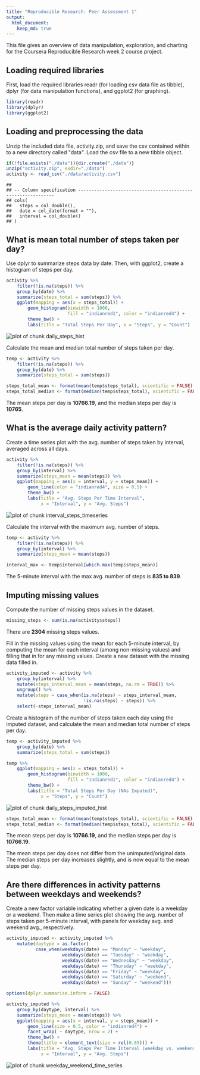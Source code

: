 ```yaml
---
title: "Reproducible Research: Peer Assessment 1"
output: 
  html_document:
    keep_md: true
---
```


This file gives an overview of data manipulation, exploration, and charting
for the Coursera Reproducible Research week 2 course project.  


## Loading required libraries

First, load the required libraries readr (for loading csv data file as tibble),
dplyr (for data manipulation functions), and ggplot2 (for graphing).


```r
library(readr)
library(dplyr)
library(ggplot2)
```


## Loading and preprocessing the data

Unzip the included data file, activity.zip, and save the csv contained within
to a new directory called "data". Load the csv file to a new tibble object.


```r
if(!file.exists("./data")){dir.create("./data")}
unzip("activity.zip", exdir="./data")
activity <- read_csv("./data/activity.csv")
```

```
## 
## -- Column specification -------------------------------------------------------------
## cols(
##   steps = col_double(),
##   date = col_date(format = ""),
##   interval = col_double()
## )
```


## What is mean total number of steps taken per day?

Use dplyr to summarize steps data by date. Then, with ggplot2, create a histogram of steps per day.


```r
activity %>%
    filter(!is.na(steps)) %>%
    group_by(date) %>%
    summarize(steps_total = sum(steps)) %>%
    ggplot(mapping = aes(x = steps_total)) +
        geom_histogram(binwidth = 1000, 
                       fill = "indianred1", color = "indianred4") + 
        theme_bw() +
        labs(title = "Total Steps Per Day", x = "Steps", y = "Count")
```

![plot of chunk daily_steps_hist](figure/daily_steps_hist-1.png)


Calculate the mean and median total number of steps taken per day.


```r
temp <- activity %>%
    filter(!is.na(steps)) %>%
    group_by(date) %>%
    summarize(steps_total = sum(steps))

steps_total_mean <- format(mean(temp$steps_total), scientific = FALSE)
steps_total_median <- format(median(temp$steps_total), scientific = FALSE)
```


The mean steps per day is **10766.19**, and the median steps per day is **10765**.


## What is the average daily activity pattern?

Create a time series plot with the avg. number of steps taken by interval,
averaged across all days.


```r
activity %>%
    filter(!is.na(steps)) %>%
    group_by(interval) %>%
    summarize(steps_mean = mean(steps)) %>%
    ggplot(mapping = aes(x = interval, y = steps_mean)) +
        geom_line(color = "indianred4", size = 0.5) + 
        theme_bw() +
        labs(title = "Avg. Steps Per Time Interval",
             x = "Interval", y = "Avg. Steps")
```

![plot of chunk interval_steps_timeseries](figure/interval_steps_timeseries-1.png)
  
Calculate the interval with the maximum avg. number of steps.


```r
temp <- activity %>%
    filter(!is.na(steps)) %>%
    group_by(interval) %>%
    summarize(steps_mean = mean(steps))

interval_max <- temp$interval[which.max(temp$steps_mean)]
```


The 5-minute interval with the max avg. number of steps is **835 to
839**.  

## Imputing missing values

Compute the number of missing steps values in the dataset.


```r
missing_steps <- sum(is.na(activity$steps))
```


There are **2304** missing steps values.  


Fill in the missing values using the mean for each 5-minute interval, by 
computing the mean for each interval (among non-missing values) and filling
that in for any missing values. Create a new dataset with the missing data filled in.


```r
activity_imputed <- activity %>%
    group_by(interval) %>%
    mutate(steps_interval_mean = mean(steps, na.rm = TRUE)) %>%
    ungroup() %>%
    mutate(steps = case_when(is.na(steps) ~ steps_interval_mean,
                             !is.na(steps) ~ steps)) %>%
    select(-steps_interval_mean)
```


Create a histogram of the number of steps taken each day using the imputed 
dataset, and calculate the mean and median total number of steps per day.


```r
temp <- activity_imputed %>%
    group_by(date) %>%
    summarize(steps_total = sum(steps))

temp %>%
    ggplot(mapping = aes(x = steps_total)) +
        geom_histogram(binwidth = 1000, 
                       fill = "indianred1", color = "indianred4") + 
        theme_bw() +
        labs(title = "Total Steps Per Day (NAs Imputed)",
             x = "Steps", y = "Count")
```

![plot of chunk daily_steps_imputed_hist](figure/daily_steps_imputed_hist-1.png)

```r
steps_total_mean <- format(mean(temp$steps_total), scientific = FALSE)
steps_total_median <- format(median(temp$steps_total), scientific = FALSE)
```
  

The mean steps per day is **10766.19**, and the median steps per day is **10766.19**. 

The mean steps per day does not differ from the unimputed/original data. The
median steps per day increases slightly, and is now equal to the mean steps
per day.  


## Are there differences in activity patterns between weekdays and weekends?

Create a new factor variable indicating whether a given date is a weekday or
a weekend. Then make a time series plot showing the avg. number of steps taken
per 5-minute interval, with panels for weekday avg. and weekend avg.,
respectively.


```r
activity_imputed <- activity_imputed %>%
    mutate(daytype = as.factor(
           case_when(weekdays(date) == "Monday" ~ "weekday",
                     weekdays(date) == "Tuesday" ~ "weekday",
                     weekdays(date) == "Wednesday" ~ "weekday",
                     weekdays(date) == "Thursday" ~ "weekday",
                     weekdays(date) == "Friday" ~ "weekday",
                     weekdays(date) == "Saturday" ~ "weekend",
                     weekdays(date) == "Sunday" ~ "weekend")))
```


```r
options(dplyr.summarise.inform = FALSE)

activity_imputed %>%
    group_by(daytype, interval) %>%
    summarize(steps_mean = mean(steps)) %>%
    ggplot(mapping = aes(x = interval, y = steps_mean)) +
        geom_line(size = 0.5, color = "indianred4") + 
        facet_wrap( ~ daytype, nrow = 2) +
        theme_bw() +
        theme(title = element_text(size = rel(0.85))) +
        labs(title = "Avg. Steps Per Time Interval (weekday vs. weekend)",
             x = "Interval", y = "Avg. Steps")
```

![plot of chunk weekday_weekend_time_series](figure/weekday_weekend_time_series-1.png)



